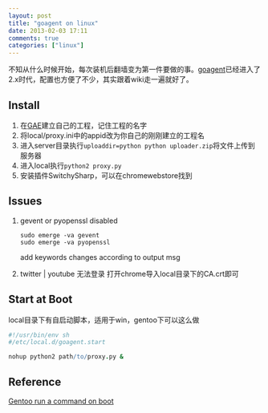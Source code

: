 ```yaml
---
layout: post
title: "goagent on linux"
date: 2013-02-03 17:11
comments: true
categories: ["linux"]
---
```


不知从什么时候开始，每次装机后翻墙变为第一件要做的事。[goagent](https://code.google.com/p/goagent/)已经进入了2.x时代，配置也方便了不少，其实跟着wiki走一遍就好了。

Install
-------
1. 在[GAE](https://developers.google.com/appengine/)建立自己的工程，记住工程的名字
2. 将local/proxy.ini中的appid改为你自己的刚刚建立的工程名
3. 进入server目录执行`uploaddir=python python uploader.zip`将文件上传到服务器
4. 进入local执行`python2 proxy.py`
5. 安装插件SwitchySharp，可以在chromewebstore找到

Issues
------
1.	gevent or pyopenssl disabled

		sudo emerge -va gevent
		sudo emerge -va pyopenssl

	add keywords changes according to output msg
2.	twitter | youtube 无法登录
	打开chrome导入local目录下的CA.crt即可

Start at Boot
-------------
local目录下有自启动脚本，适用于win，gentoo下可以这么做

```coffeescript
#!/usr/bin/env sh
#/etc/local.d/goagent.start

nohup python2 path/to/proxy.py &
```

Reference
---------
[Gentoo run a command on boot](http://en.gentoo-wiki.com/wiki/Run_a_command_on_boot)
